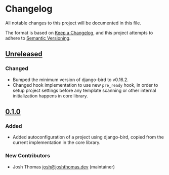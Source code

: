 # Changelog

All notable changes to this project will be documented in this file.

The format is based on [Keep a Changelog](https://keepachangelog.com/en/1.0.0/),
and this project attempts to adhere to [Semantic Versioning](https://semver.org/spec/v2.0.0.html).

<!--
## [${version}]
### Added - for new features
### Changed - for changes in existing functionality
### Deprecated - for soon-to-be removed features
### Removed - for now removed features
### Fixed - for any bug fixes
### Security - in case of vulnerabilities
[${version}]: https://github.com/joshuadavidthomas/django-bird/releases/tag/v${version}
-->

## [Unreleased]

### Changed

- Bumped the minimum version of django-bird to v0.16.2.
- Changed hook implementation to use new `pre_ready` hook, in order to setup project settings before any template scanning or other internal initialization happens in core library.

## [0.1.0]

### Added

- Added autoconfiguration of a project using django-bird, copied from the current implementation in the core library.

### New Contributors

- Josh Thomas <josh@joshthomas.dev> (maintainer)

[unreleased]: https://github.com/joshuadavidthomas/django-bird-autoconf/compare/v0.1.0...HEAD
[0.1.0]: https://github.com/joshuadavidthomas/django-bird-autoconf/releases/tag/v0.1.0
